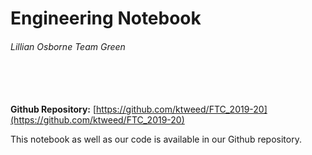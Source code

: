 # Engineering Notebook
###### Lillian Osborne Team Green
<br><br><br>
**Github Repository:** [https://github.com/ktweed/FTC_2019-20](https://github.com/ktweed/FTC_2019-20)

This notebook as well as our code is available in our Github repository.